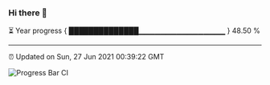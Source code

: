 ### Hi there 👋

⏳ Year progress { ██████████████▁▁▁▁▁▁▁▁▁▁▁▁▁▁▁▁ } 48.50 %

---

⏰ Updated on Sun, 27 Jun 2021 00:39:22 GMT

![Progress Bar CI](https://github.com/liununu/liununu/workflows/Progress%20Bar%20CI/badge.svg)
